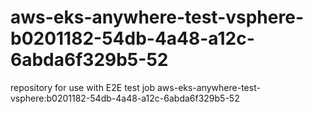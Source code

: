 # aws-eks-anywhere-test-vsphere-b0201182-54db-4a48-a12c-6abda6f329b5-52
repository for use with E2E test job aws-eks-anywhere-test-vsphere:b0201182-54db-4a48-a12c-6abda6f329b5-52
